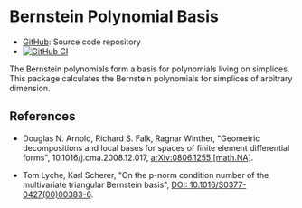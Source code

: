 # Bernstein Polynomial Basis

* [GitHub](https://github.com/eschnett/Bernstein.jl): Source code repository
* [![GitHub CI](https://github.com/eschnett/Bernstein.jl/workflows/CI/badge.svg)](https://github.com/eschnett/Bernsteinn.jl/actions)

The Bernstein polynomials form a basis for polynomials living on
simplices. This package calculates the Bernstein polynomials for
simplices of arbitrary dimension.

## References

- Douglas N. Arnold, Richard S. Falk, Ragnar Winther, "Geometric
  decompositions and local bases for spaces of finite element
  differential forms", 10.1016/j.cma.2008.12.017, [arXiv:0806.1255
  [math.NA]](https://arxiv.org/abs/0806.1255).

- Tom Lyche, Karl Scherer, "On the p-norm condition number of the
  multivariate triangular Bernstein basis", [DOI:
  10.1016/S0377-0427(00)00383-6](https://doi.org/10.1016/S0377-0427(00)00383-6).
